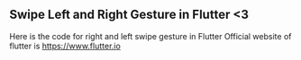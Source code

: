 ## Swipe Left and Right Gesture in Flutter <3
Here is the code for right and left swipe gesture in Flutter
Official website of flutter is 
https://www.flutter.io

